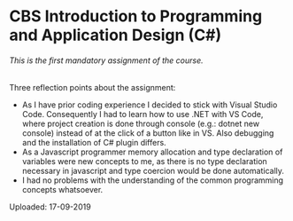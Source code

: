 # CBS Introduction to Programming and Application Design (C#)

###### This is the first mandatory assignment of the course.

Three reflection points about the assignment:

- As I have prior coding experience I decided to stick with Visual Studio Code. Consequently I had to learn how to use .NET with VS Code, where project creation is done through console (e.g.: dotnet new console) instead of at the click of a button like in VS. Also debugging and the installation of C# plugin differs.
- As a Javascript programmer memory allocation and type declaration of variables were new concepts to me, as there is no type declaration necessary in javascript and type coercion would be done automatically.
- I had no problems with the understanding of the common programming concepts whatsoever.

Uploaded: 17-09-2019

